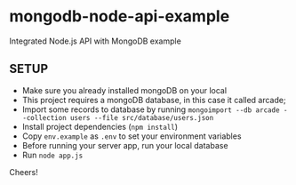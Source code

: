 # mongodb-node-api-example
Integrated Node.js API with MongoDB example

## SETUP

- Make sure you already installed mongoDB on your local
- This project requires a mongoDB database, in this case it called arcade;
- Import some records to database by running `mongoimport --db arcade --collection users --file src/database/users.json`
- Install project dependencies (`npm install`)
- Copy `env.example` as `.env` to set your environment variables
- Before running your server app, run your local database
- Run `node app.js`

Cheers!
 
